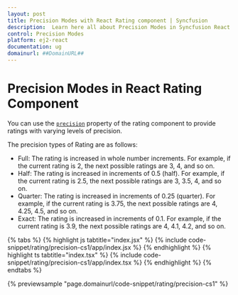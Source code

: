 ```yaml
---
layout: post
title: Precision Modes with React Rating component | Syncfusion
description:  Learn here all about Precision Modes in Syncfusion React Rating component of Syncfusion Essential JS 2 and more.
control: Precision Modes
platform: ej2-react
documentation: ug
domainurl: ##DomainURL##
---
```



# Precision Modes in React Rating Component

You can use the [`precision`](https://ej2.syncfusion.com/react/documentation/api/rating/#precision) property of the rating component to provide ratings with varying levels of precision.

The precision types of Rating are as follows:

* Full: The rating is increased in whole number increments. For example, if the current rating is 2, the next possible ratings are 3, 4, and so on.
* Half: The rating is increased in increments of 0.5 (half). For example, if the current rating is 2.5, the next possible ratings are 3, 3.5, 4, and so on.
* Quarter: The rating is increased in increments of 0.25 (quarter). For example, if the current rating is 3.75, the next possible ratings are 4, 4.25, 4.5, and so on.
* Exact: The rating is increased in increments of 0.1. For example, if the current rating is 3.9, the next possible ratings are 4, 4.1, 4.2, and so on.

{% tabs %}
{% highlight js tabtitle="index.jsx" %}
{% include code-snippet/rating/precision-cs1/app/index.jsx %}
{% endhighlight %}
{% highlight ts tabtitle="index.tsx" %}
{% include code-snippet/rating/precision-cs1/app/index.tsx %}
{% endhighlight %}
{% endtabs %}

{% previewsample "page.domainurl/code-snippet/rating/precision-cs1" %}
